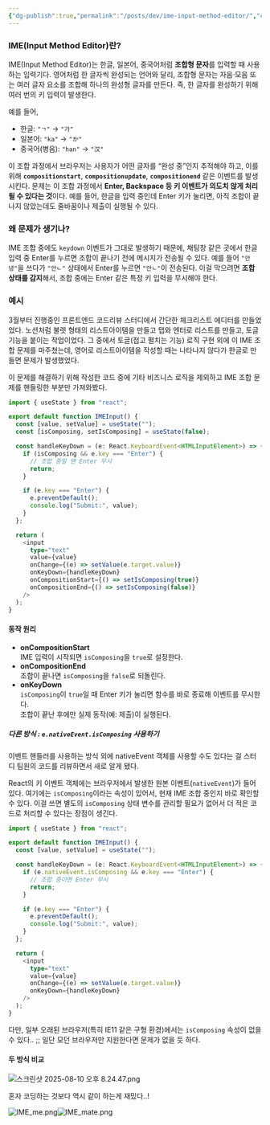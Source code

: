 ```yaml
---
{"dg-publish":true,"permalink":"/posts/dev/ime-input-method-editor/","created":"2025-08-10","updated":"2025-08-10T20:12:00"}
---
```


### IME(Input Method Editor)란?

IME(Input Method Editor)는 한글, 일본어, 중국어처럼 **조합형 문자**를 입력할 때 사용하는 입력기다. 영어처럼 한 글자씩 완성되는 언어와 달리,  조합형 문자는 자음·모음 또는 여러 글자 요소를 조합해 하나의 완성형 글자를 만든다. 즉, 한 글자를 완성하기 위해 여러 번의 키 입력이 발생한다.

예를 들어,
- 한글: `"ㄱ"` → `"가"`
- 일본어: `"ka"` → `"か"`
- 중국어(병음): `"han"` → `"汉"`

이 조합 과정에서 브라우저는 사용자가 어떤 글자를 “완성 중”인지 추적해야 하고,  이를 위해 **`compositionstart`**, **`compositionupdate`**, **`compositionend`** 같은 이벤트를 발생시킨다. 문제는 이 조합 과정에서 **Enter, Backspace 등 키 이벤트가 의도치 않게 처리될 수 있다는 것**이다. 예를 들어, 한글을 입력 중인데 Enter 키가 눌리면, 아직 조합이 끝나지 않았는데도 줄바꿈이나 제출이 실행될 수 있다.

### 왜 문제가 생기나?

IME 조합 중에도 `keydown` 이벤트가 그대로 발생하기 때문에,  채팅창 같은 곳에서 한글 입력 중 Enter를 누르면 조합이 끝나기 전에 메시지가 전송될 수 있다.  예를 들어 `"안녕"`을 쓰다가 `"안ㄴ"` 상태에서 Enter를 누르면 `"안ㄴ"`이 전송된다. 이걸 막으려면 **조합 상태를 감지**해서, 조합 중에는 Enter 같은 특정 키 입력을 무시해야 한다.

### 예시

3월부터 진행중인 프론트엔드 코드리뷰 스터디에서 간단한 체크리스트 에디터를 만들었었다. 노션처럼 불렛 형태의 리스트아이템을 만들고 탭와 엔터로 리스트를 만들고, 토글 기능을 붙이는 작업이었다. 그 중에서 토글(접고 펼치는 기능) 로직 구현 외에 이 IME 조합 문제를 마주쳤는데, 영어로 리스트아이템을 작성할 때는 나타나지 않다가 한글로 만들면 문제가 발생했었다.

이 문제를 해결하기 위해 작성한 코드 중에 기타 비즈니스 로직을 제외하고 IME 조합 문제를 핸들링한 부분만 가져와봤다.



```ts
import { useState } from "react";

export default function IMEInput() {
  const [value, setValue] = useState("");
  const [isComposing, setIsComposing] = useState(false);

  const handleKeyDown = (e: React.KeyboardEvent<HTMLInputElement>) => {
    if (isComposing && e.key === "Enter") {
      // 조합 중일 땐 Enter 무시
      return;
    }

    if (e.key === "Enter") {
      e.preventDefault();
      console.log("Submit:", value);
    }
  };

  return (
    <input
      type="text"
      value={value}
      onChange={(e) => setValue(e.target.value)}
      onKeyDown={handleKeyDown}
      onCompositionStart={() => setIsComposing(true)}
      onCompositionEnd={() => setIsComposing(false)}
    />
  );
}

```

#### 동작 원리
- **onCompositionStart**  
    IME 입력이 시작되면 `isComposing`을 `true`로 설정한다.
- **onCompositionEnd**  
    조합이 끝나면 `isComposing`을 `false`로 되돌린다.
- **onKeyDown**  
    `isComposing`이 `true`일 때 Enter 키가 눌리면 함수를 바로 종료해 이벤트를 무시한다.  
    조합이 끝난 후에만 실제 동작(예: 제출)이 실행된다.

##### 다른 방식 : `e.nativeEvent.isComposing` 사용하기

이벤트 핸들러를 사용하는 방식 외에 nativeEvent 객체를 사용할 수도 있다는 걸 스터디 팀원의 코드를 리뷰하면서 새로 알게 됐다. 

React의 키 이벤트 객체에는 브라우저에서 발생한 원본 이벤트(`nativeEvent`)가 들어있다.  여기에는 `isComposing`이라는 속성이 있어서, 현재 IME 조합 중인지 바로 확인할 수 있다. 이걸 쓰면 별도의 `isComposing` 상태 변수를 관리할 필요가 없어서 더 적은 코드로 처리할 수 있다는 장점이 생긴다.

```ts
import { useState } from "react";

export default function IMEInput() {
  const [value, setValue] = useState("");

  const handleKeyDown = (e: React.KeyboardEvent<HTMLInputElement>) => {
    if (e.nativeEvent.isComposing && e.key === "Enter") {
      // 조합 중이면 Enter 무시
      return;
    }

    if (e.key === "Enter") {
      e.preventDefault();
      console.log("Submit:", value);
    }
  };

  return (
    <input
      type="text"
      value={value}
      onChange={(e) => setValue(e.target.value)}
      onKeyDown={handleKeyDown}
    />
  );
}

```

다만, 일부 오래된 브라우저(특히 IE11 같은 구형 환경)에서는 `isComposing` 속성이 없을 수 있다.. ;; 일단 모던 브라우저만 지원한다면 문제가 없을 듯 하다.

#### 두 방식 비교

![스크린샷 2025-08-10 오후 8.24.47.png](/img/user/%EC%8A%A4%ED%81%AC%EB%A6%B0%EC%83%B7%202025-08-10%20%EC%98%A4%ED%9B%84%208.24.47.png)


혼자 코딩하는 것보다 역시 같이 하는게 재밌다..!

![IME_me.png](/img/user/IME_me.png)![IME_mate.png](/img/user/IME_mate.png)